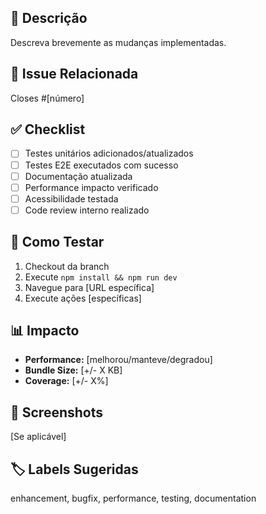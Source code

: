 ## 🎯 Descrição
Descreva brevemente as mudanças implementadas.

## 🔗 Issue Relacionada
Closes #[número]

## ✅ Checklist
- [ ] Testes unitários adicionados/atualizados
- [ ] Testes E2E executados com sucesso
- [ ] Documentação atualizada
- [ ] Performance impacto verificado
- [ ] Acessibilidade testada
- [ ] Code review interno realizado

## 🧪 Como Testar
1. Checkout da branch
2. Execute `npm install && npm run dev`
3. Navegue para [URL específica]
4. Execute ações [específicas]

## 📊 Impacto
- **Performance:** [melhorou/manteve/degradou]
- **Bundle Size:** [+/- X KB]
- **Coverage:** [+/- X%]

## 📸 Screenshots
[Se aplicável]

## 🏷️ Labels Sugeridas
enhancement, bugfix, performance, testing, documentation 